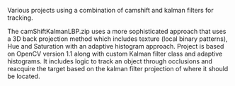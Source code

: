 Various projects using a combination of camshift and kalman filters for tracking.

The camShiftKalmanLBP.zip uses a more sophisticated approach that uses a 3D back projection method which includes texture (local binary patterns), Hue and Saturation with an adaptive histogram approach. Project is based on OpenCV version 1.1 along with custom Kalman filter class and adaptive histograms. It includes logic to track an object through occlusions and reacquire the target based on the kalman filter projection of where it should be located.